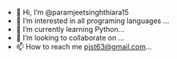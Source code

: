 - 👋 Hi, I’m @paramjeetsinghthiara15
- 👀 I’m interested in all programing languages
...
- 🌱 I’m currently learning Python...
- 💞️ I’m looking to collaborate on ...
- 📫 How to reach me pjst63@gmail.com...

<!---
paramjeetsinghthiara15/paramjeetsinghthiara15 is a ✨ special ✨ repository because its `README.md` (this file) appears on your GitHub profile.
You can click the Preview link to take a look at your changes.
--->
